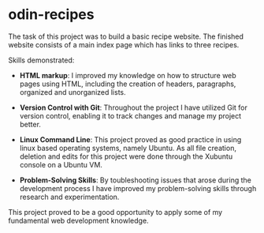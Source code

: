# odin-recipes

The task of this project was to build a basic recipe website. The finished website consists of a main index page which has links to three recipes. 

Skills demonstrated:

- **HTML markup**: I improved my knowledge on how to structure web pages using HTML, including the creation of headers, paragraphs, organized and unorganized lists.

- **Version Control with Git**: Throughout the project I have utilized Git for version control, enabling it to track changes and manage my project better.

- **Linux Command Line**: This project proved as good practice in using linux based operating systems, namely Ubuntu. As all file creation, deletion and edits for this project were done through the Xubuntu console on a Ubuntu VM.

- **Problem-Solving Skills**: By toubleshooting issues that arose during the development process I have improved my problem-solving skills through research and experimentation.

This project proved to be a good opportunity to apply some of my fundamental web development knowledge. 
